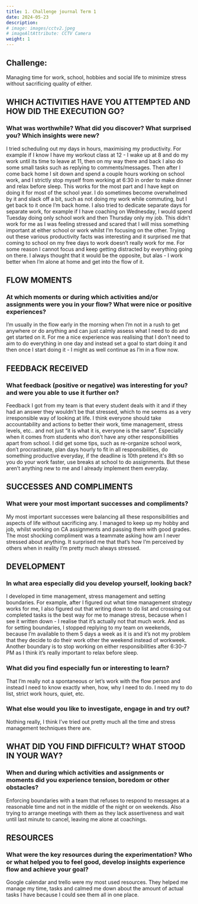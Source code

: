 ```yaml
---
title: 1. Challenge journal Term 1
date: 2024-05-23
description:
# image: images/cctv2.jpeg
# imageAltAttribute: CCTV Camera
weight: 1
---
```


## Challenge: 

Managing time for work, school, hobbies and social life to minimize stress without sacrificing quality of either.

## WHICH ACTIVITIES HAVE YOU ATTEMPTED AND HOW DID THE EXECUTION GO? 
### What was worthwhile? What did you discover? What surprised you? Which insights were new? 

I tried scheduling out my days in hours, maximising my productivity. For example if I know I have my workout class at 12 - I wake up at 8 and do my work until its time to leave at 11, then on my way there and back I also do some small tasks such as replying to comments/messages. Then after I come back home I sit down and spend a couple hours working on school work, and I strictly stop myself from working at 6:30 in order to make dinner and relax before sleep. This works for the most part and I have kept on doing it for most of the school year. I do sometimes become overwhelmed by it and slack off a bit, such as not doing my work while commuting, but I get back to it once I’m back home. I also tried to dedicate separate days for separate work, for example if I have coaching on Wednesday, I would spend Tuesday doing only school work and then Thursday only my job. This didn’t work for me as I was feeling stressed and scared that I will miss something important at either school or work whilst I’m focusing on the other. Trying out these various productivity facts was interesting and it surprised me that coming to school on my free days to work doesn’t really work for me. For some reason I cannot focus and keep getting distracted by everything going on there. I always thought that it would be the opposite, but alas - I work better when I’m alone at home and get into the flow of it.

## FLOW MOMENTS
### At which moments or during which activities and/or assignments were you in your flow? What were nice or positive experiences?

I’m usually in the flow early in the morning when I’m not in a rush to get anywhere or do anything and can just calmly assess what I need to do and get started on it. For me a nice experience was realising that I don’t need to aim to do everything in one day and instead set a goal to start doing it and then once I start doing it - I might as well continue as I’m in a flow now. 

## FEEDBACK RECEIVED
### What feedback (positive or negative) was interesting for you? and were you able to use it further on?

Feedback I got from my team is that every student deals with it and if they had an answer they wouldn’t be that stressed, which to me seems as a very irresponsible way of looking at life. I think everyone should take accountability and actions to better their work, time management, stress levels, etc.. and not just “it is what it is, everyone is the same”. Especially when it comes from students who don’t have any other responsibilities apart from school. I did get some tips, such as re-organize school work, don’t procrastinate, plan days hourly to fit in all responsibilities, do something productive everyday, if the deadline is 10th pretend it's 8th so you do your work faster, use breaks at school to do assignments. But these aren’t anything new to me and I already implement them everyday.

## SUCCESSES AND COMPLIMENTS
### What were your most important successes and compliments?

My most important successes were balancing all these responsibilities and aspects of life without sacrificing any. I managed to keep up my hobby and job, whilst working on CA assignments and passing them with good grades. The most shocking compliment was a teammate asking how am I never stressed about anything. It surprised me that that’s how I’m perceived by others when in reality I’m pretty much always stressed.

## DEVELOPMENT
### In what area especially did you develop yourself, looking back?

I developed in time management, stress management and setting boundaries. For example, after I figured out what time management strategy works for me, I also figured out that writing down to do list and crossing out completed tasks is the best way for me to manage stress, because when I see it written down - I realise that it’s actually not that much work. And as for setting boundaries, I stopped replying to my team on weekends, because I’m available to them 5 days a week as it is and it’s not my problem that they decide to do their work other the weekend instead of workweek. Another boundary is to stop working on either responsibilities after 6:30-7 PM as I think it’s really important to relax before sleep.

### What did you find especially fun or interesting to learn?

That I’m really not a spontaneous or let’s work with the flow person and instead I need to know exactly when, how, why I need to do. I need my to do list, strict work hours, quiet, etc.

### What else would you like to investigate, engage in and try out?

Nothing really, I think I’ve tried out pretty much all the time and stress management techniques there are.

## WHAT DID YOU FIND DIFFICULT? WHAT STOOD IN YOUR WAY?
### When and during which activities and assignments or moments did you experience tension, boredom or other obstacles?

Enforcing boundaries with a team that refuses to respond to messages at a reasonable time and not in the middle of the night or on weekends. Also trying to arrange meetings with them as they lack assertiveness and wait until last minute to cancel, leaving me alone at coachings.

## RESOURCES
### What were the key resources during the experimentation? Who or what helped you to feel good, develop insights experience flow and achieve your goal?

Google calendar and trello were my most used resources. They helped me manage my time, tasks and calmed me down about the amount of actual tasks I have because I could see them all in one place.
